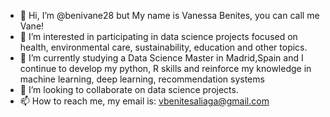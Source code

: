 - 👋 Hi, I’m @benivane28 but My name is Vanessa Benites, you can call me Vane!
- 👀 I’m interested in participating in data science projects focused on health, environmental care, sustainability, education and other topics.
- 🌱 I’m currently studying a Data Science Master in Madrid,Spain and I continue to develop my python, R skills and reinforce my knowledge in machine learning, deep learning, recommendation systems
- 💞️ I’m looking to collaborate on data science projects.
- 📫 How to reach me, my email is: vbenitesaliaga@gmail.com

<!---
benivane28/benivane28 is a ✨ special ✨ repository because its `README.md` (this file) appears on your GitHub profile.
You can click the Preview link to take a look at your changes.
--->
